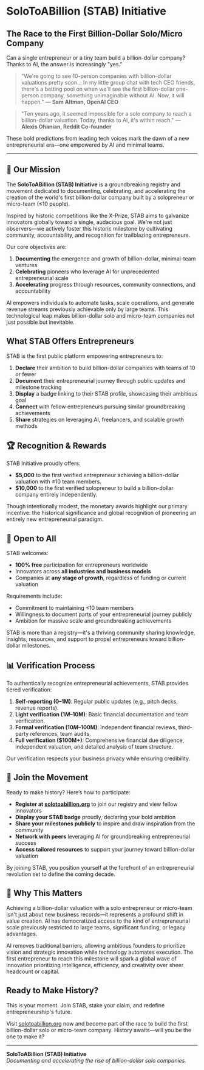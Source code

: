 # SoloToABillion (STAB) Initiative

## The Race to the First Billion-Dollar Solo/Micro Company

Can a single entrepreneur or a tiny team build a billion-dollar company? Thanks to AI, the answer is increasingly "yes."

> "We're going to see 10-person companies with billion-dollar valuations pretty soon... In my little group chat with tech CEO friends, there's a betting pool on when we'll see the first billion-dollar one-person company, something unimaginable without AI. Now, it will happen." — **Sam Altman, OpenAI CEO**

> "Ten years ago, it seemed impossible for a solo company to reach a billion-dollar valuation. Today, thanks to AI, it's within reach." — **Alexis Ohanian, Reddit Co-founder**

These bold predictions from leading tech voices mark the dawn of a new entrepreneurial era—one empowered by AI and minimal teams.

---

## 🚀 Our Mission

The **SoloToABillion (STAB) Initiative** is a groundbreaking registry and movement dedicated to documenting, celebrating, and accelerating the creation of the world's first billion-dollar company built by a solopreneur or micro-team (≤10 people).

Inspired by historic competitions like the X-Prize, STAB aims to galvanize innovators globally toward a single, audacious goal. We're not just observers—we actively foster this historic milestone by cultivating community, accountability, and recognition for trailblazing entrepreneurs.

Our core objectives are:

1. **Documenting** the emergence and growth of billion-dollar, minimal-team ventures
2. **Celebrating** pioneers who leverage AI for unprecedented entrepreneurial scale
3. **Accelerating** progress through resources, community connections, and accountability

AI empowers individuals to automate tasks, scale operations, and generate revenue streams previously achievable only by large teams. This technological leap makes billion-dollar solo and micro-team companies not just possible but inevitable.

## What STAB Offers Entrepreneurs

STAB is the first public platform empowering entrepreneurs to:

1. **Declare** their ambition to build billion-dollar companies with teams of 10 or fewer
2. **Document** their entrepreneurial journey through public updates and milestone tracking
3. **Display** a badge linking to their STAB profile, showcasing their ambitious goal
4. **Connect** with fellow entrepreneurs pursuing similar groundbreaking achievements
5. **Share** strategies on leveraging AI, freelancers, and scalable growth methods

## 🏆 Recognition & Rewards

STAB Initiative proudly offers:

- **$5,000** to the first verified entrepreneur achieving a billion-dollar valuation with ≤10 team members.
- **$10,000** to the first verified solopreneur to build a billion-dollar company entirely independently.

Though intentionally modest, the monetary awards highlight our primary incentive: the historical significance and global recognition of pioneering an entirely new entrepreneurial paradigm.

## 🤝 Open to All

STAB welcomes:

- **100% free** participation for entrepreneurs worldwide
- Innovators across **all industries and business models**
- Companies at **any stage of growth**, regardless of funding or current valuation

Requirements include:
- Commitment to maintaining ≤10 team members
- Willingness to document parts of your entrepreneurial journey publicly
- Ambition for massive scale and groundbreaking achievements

STAB is more than a registry—it's a thriving community sharing knowledge, insights, resources, and support to propel entrepreneurs toward billion-dollar milestones.

## 📊 Verification Process

To authentically recognize entrepreneurial achievements, STAB provides tiered verification:

1. **Self-reporting ($0–$1M)**: Regular public updates (e.g., pitch decks, revenue reports).
2. **Light verification ($1M–$10M)**: Basic financial documentation and team verification.
3. **Formal verification ($10M–$100M)**: Independent financial reviews, third-party references, team audits.
4. **Full verification ($100M+)**: Comprehensive financial due diligence, independent valuation, and detailed analysis of team structure.

Our verification respects your business privacy while ensuring credibility.

## 🌟 Join the Movement

Ready to make history? Here’s how to participate:

- **Register at [solotoabillion.org](https://solotoabillion.org)** to join our registry and view fellow innovators
- **Display your STAB badge** proudly, declaring your bold ambition
- **Share your milestones publicly** to inspire and draw inspiration from the community
- **Network with peers** leveraging AI for groundbreaking entrepreneurial success
- **Access tailored resources** to support your journey toward billion-dollar valuation

By joining STAB, you position yourself at the forefront of an entrepreneurial revolution set to define the coming decade.

## 🤔 Why This Matters

Achieving a billion-dollar valuation with a solo entrepreneur or micro-team isn't just about new business records—it represents a profound shift in value creation. AI has democratized access to the kind of entrepreneurial scale previously restricted to large teams, significant funding, or legacy advantages.

AI removes traditional barriers, allowing ambitious founders to prioritize vision and strategic innovation while technology automates execution. The first entrepreneur to reach this milestone will spark a global wave of innovation prioritizing intelligence, efficiency, and creativity over sheer headcount or capital.

## Ready to Make History?

This is your moment. Join STAB, stake your claim, and redefine entrepreneurship's future.

Visit [solotoabillion.org](https://solotoabillion.org) now and become part of the race to build the first billion-dollar solo or micro-team company. History awaits—will you be the one to make it?

---

**SoloToABillion (STAB) Initiative**  
*Documenting and accelerating the rise of billion-dollar solo companies.*

